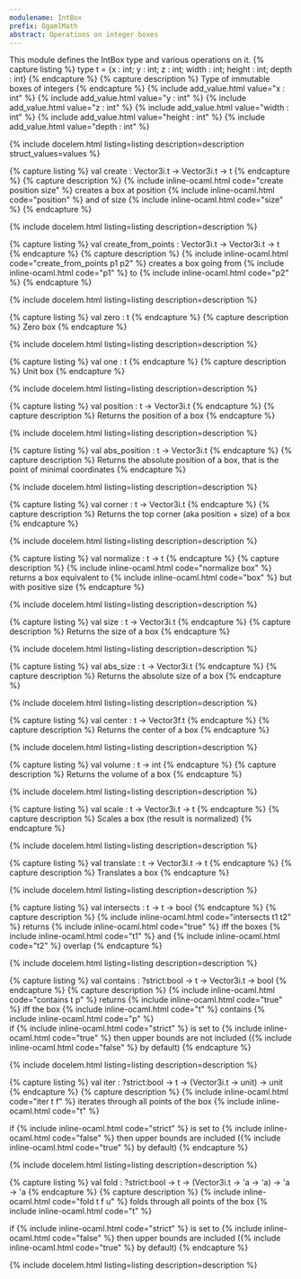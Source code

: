 ```yaml
---
modulename: IntBox 
prefix: OgamlMath
abstract: Operations on integer boxes
---
```



This module defines the IntBox type and various operations on it.
{% capture listing %}
type t = {x : int; y : int; z : int; width : int; height : int; depth : int}
{% endcapture %}
{% capture description %}
Type of immutable boxes of integers
{% endcapture %}
{% include add_value.html value="x : int" %}
{% include add_value.html value="y : int" %}
{% include add_value.html value="z : int" %}
{% include add_value.html value="width : int" %}
{% include add_value.html value="height : int" %}
{% include add_value.html value="depth : int" %}

{% include docelem.html listing=listing description=description struct_values=values  %}

{% capture listing %}
val create : Vector3i.t -> Vector3i.t -> t
{% endcapture %}
{% capture description %}
{% include inline-ocaml.html code="create position size" %} creates a box at position {% include inline-ocaml.html code="position" %} and
 of size {% include inline-ocaml.html code="size" %}
{% endcapture %}

{% include docelem.html listing=listing description=description   %}

{% capture listing %}
val create_from_points : Vector3i.t -> Vector3i.t -> t
{% endcapture %}
{% capture description %}
{% include inline-ocaml.html code="create_from_points p1 p2" %} creates a box going from {% include inline-ocaml.html code="p1" %} to {% include inline-ocaml.html code="p2" %}
{% endcapture %}

{% include docelem.html listing=listing description=description   %}

{% capture listing %}
val zero : t
{% endcapture %}
{% capture description %}
Zero box
{% endcapture %}

{% include docelem.html listing=listing description=description   %}

{% capture listing %}
val one : t
{% endcapture %}
{% capture description %}
Unit box
{% endcapture %}

{% include docelem.html listing=listing description=description   %}

{% capture listing %}
val position : t -> Vector3i.t
{% endcapture %}
{% capture description %}
Returns the position of a box
{% endcapture %}

{% include docelem.html listing=listing description=description   %}

{% capture listing %}
val abs_position : t -> Vector3i.t
{% endcapture %}
{% capture description %}
Returns the absolute position of a box, that is the point of minimal
 coordinates
{% endcapture %}

{% include docelem.html listing=listing description=description   %}

{% capture listing %}
val corner : t -> Vector3i.t
{% endcapture %}
{% capture description %}
Returns the top corner (aka position + size) of a box
{% endcapture %}

{% include docelem.html listing=listing description=description   %}

{% capture listing %}
val normalize : t -> t
{% endcapture %}
{% capture description %}
{% include inline-ocaml.html code="normalize box" %} returns a box equivalent to {% include inline-ocaml.html code="box" %} but with
positive size
{% endcapture %}

{% include docelem.html listing=listing description=description   %}

{% capture listing %}
val size : t -> Vector3i.t
{% endcapture %}
{% capture description %}
Returns the size of a box
{% endcapture %}

{% include docelem.html listing=listing description=description   %}

{% capture listing %}
val abs_size : t -> Vector3i.t
{% endcapture %}
{% capture description %}
Returns the absolute size of a box
{% endcapture %}

{% include docelem.html listing=listing description=description   %}

{% capture listing %}
val center : t -> Vector3f.t
{% endcapture %}
{% capture description %}
Returns the center of a box
{% endcapture %}

{% include docelem.html listing=listing description=description   %}

{% capture listing %}
val volume : t -> int
{% endcapture %}
{% capture description %}
Returns the volume of a box
{% endcapture %}

{% include docelem.html listing=listing description=description   %}

{% capture listing %}
val scale : t -> Vector3i.t -> t
{% endcapture %}
{% capture description %}
Scales a box (the result is normalized)
{% endcapture %}

{% include docelem.html listing=listing description=description   %}

{% capture listing %}
val translate : t -> Vector3i.t -> t
{% endcapture %}
{% capture description %}
Translates a box
{% endcapture %}

{% include docelem.html listing=listing description=description   %}

{% capture listing %}
val intersects : t -> t -> bool
{% endcapture %}
{% capture description %}
{% include inline-ocaml.html code="intersects t1 t2" %} returns {% include inline-ocaml.html code="true" %} iff the boxes {% include inline-ocaml.html code="t1" %} and {% include inline-ocaml.html code="t2" %} overlap
{% endcapture %}

{% include docelem.html listing=listing description=description   %}

{% capture listing %}
val contains : ?strict:bool -> t -> Vector3i.t -> bool
{% endcapture %}
{% capture description %}
{% include inline-ocaml.html code="contains t p" %} returns {% include inline-ocaml.html code="true" %} iff the box {% include inline-ocaml.html code="t" %} contains {% include inline-ocaml.html code="p" %} <br/>
 if {% include inline-ocaml.html code="strict" %} is set to {% include inline-ocaml.html code="true" %} then upper bounds are not included ({% include inline-ocaml.html code="false" %} by default)
{% endcapture %}

{% include docelem.html listing=listing description=description   %}

{% capture listing %}
val iter : ?strict:bool -> t -> (Vector3i.t -> unit) -> unit
{% endcapture %}
{% capture description %}
{% include inline-ocaml.html code="iter t f" %} iterates through all points of the box {% include inline-ocaml.html code="t" %}
 
 if {% include inline-ocaml.html code="strict" %} is set to {% include inline-ocaml.html code="false" %} then upper bounds are included ({% include inline-ocaml.html code="true" %} by default)
{% endcapture %}

{% include docelem.html listing=listing description=description   %}

{% capture listing %}
val fold : ?strict:bool -> t -> (Vector3i.t -> 'a -> 'a) -> 'a -> 'a
{% endcapture %}
{% capture description %}
{% include inline-ocaml.html code="fold t f u" %} folds through all points of the box {% include inline-ocaml.html code="t" %} 
 
 if {% include inline-ocaml.html code="strict" %} is set to {% include inline-ocaml.html code="false" %} then upper bounds are included ({% include inline-ocaml.html code="true" %} by default)
{% endcapture %}

{% include docelem.html listing=listing description=description   %}

